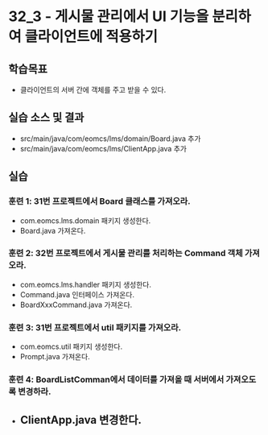 # 32_3 - 게시물 관리에서 UI 기능을 분리하여 클라이언트에 적용하기

## 학습목표

- 클라이언트의 서버 간에 객체를 주고 받을 수 있다.

## 실습 소스 및 결과

- src/main/java/com/eomcs/lms/domain/Board.java 추가
- src/main/java/com/eomcs/lms/ClientApp.java 추가

## 실습  

### 훈련 1: 31번 프로젝트에서 Board 클래스를 가져오라.

- com.eomcs.lms.domain 패키지 생성한다.
- Board.java 가져온다.


### 훈련 2: 32번 프로젝트에서 게시물 관리를 처리하는 Command 객체 가져오라.

- com.eomcs.lms.handler 패키지 생성한다.
- Command.java 인터페이스 가져온다.
- BoardXxxCommand.java 가져온다.


### 훈련 3: 31번 프로젝트에서 util 패키지를 가져오라.

- com.eomcs.util 패키지 생성한다.
- Prompt.java 가져온다.


### 훈련 4: BoardListComman에서 데이터를 가져올 때 서버에서 가져오도록 변경하라.

- ClientApp.java 변경한다.
  - 
